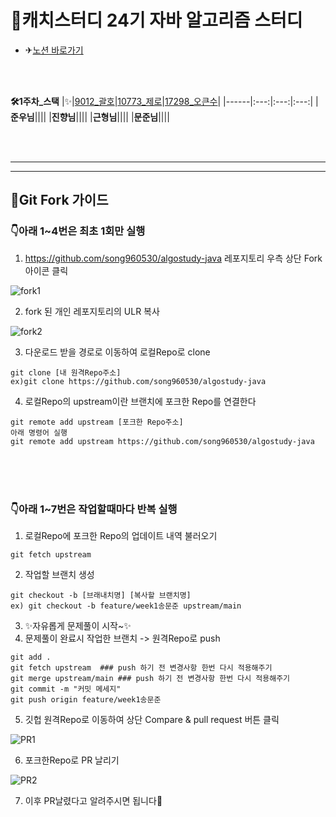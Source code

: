 # 📝캐치스터디 24기 자바 알고리즘 스터디

- ✈[노션 바로가기](https://www.notion.so/f803326c5a534df9a86cf15ea6028554)
<br>  
<br>  

**🛠1주차_스택**
|✨|[9012_괄호](https://www.acmicpc.net/problem/9012)|[10773_제로](https://www.acmicpc.net/problem/10773)|[17298_오큰수](https://www.acmicpc.net/problem/17298)|
|------|:---:|:---:|:---:|
|**준우님**||||
|**진향님**||||
|**근형님**||||
|**문준님**||||

<br>  
<br>  

---------------------------------------------------------------------------------------------------------------------------------------------
---------------------------------------------------------------------------------------------------------------------------------------------

## 🧐Git Fork 가이드


### 👇아래 1~4번은 최초 1회만 실행
1. https://github.com/song960530/algostudy-java 레포지토리 우측 상단 Fork 아이콘 클릭

![fork1](https://user-images.githubusercontent.com/52727315/169644285-b4fcceea-50a5-4e6f-8201-c1f8b014e884.png)

2. fork 된 개인 레포지토리의 ULR 복사

![fork2](https://user-images.githubusercontent.com/52727315/169644319-20b0bc98-b66c-4d1b-9688-7de06936917d.png)

3. 다운로드 받을 경로로 이동하여 로컬Repo로 clone
```
git clone [내 원격Repo주소]
ex)git clone https://github.com/song960530/algostudy-java
```
4. 로컬Repo의 upstream이란 브랜치에 포크한 Repo를 연결한다
```
git remote add upstream [포크한 Repo주소]
아래 명령어 실행
git remote add upstream https://github.com/song960530/algostudy-java
```  
<br>  
<br>  
<br>  

### 👇아래 1~7번은 작업할때마다 반복 실행

1. 로컬Repo에 포크한 Repo의 업데이트 내역 불러오기
```
git fetch upstream
```
2. 작업할 브랜치 생성
```
git checkout -b [브래내치명] [복사할 브랜치명]
ex) git checkout -b feature/week1송문준 upstream/main
```
3. ✨자유롭게 문제풀이 시작~✨
4. 문제풀이 완료시 작업한 브랜치 -> 원격Repo로 push
```
git add .
git fetch upstream  ### push 하기 전 변경사항 한번 다시 적용해주기
git merge upstream/main ### push 하기 전 변경사항 한번 다시 적용해주기
git commit -m "커밋 메세지"
git push origin feature/week1송문준
```
5. 깃헙 원격Repo로 이동하여 상단 Compare & pull request 버튼 클릭

![PR1](https://user-images.githubusercontent.com/52727315/169644557-56557850-fed9-4020-805b-275210efa123.png)

6. 포크한Repo로 PR 날리기

![PR2](https://user-images.githubusercontent.com/52727315/169644623-eec4c01c-3c4d-45a1-badb-8fbcc6277045.png)

7. 이후 PR날렸다고 알려주시면 됩니다👏
